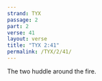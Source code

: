 ```yaml
---
strand: TYX
passage: 2
part: 2
verse: 41
layout: verse
title: "TYX 2:41"
permalink: /TYX/2/41/
---
```

The two huddle around the fire.
